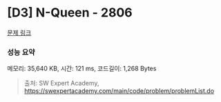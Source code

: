 # [D3] N-Queen - 2806 

[문제 링크](https://swexpertacademy.com/main/code/problem/problemDetail.do?contestProbId=AV7GKs06AU0DFAXB) 

### 성능 요약

메모리: 35,640 KB, 시간: 121 ms, 코드길이: 1,268 Bytes



> 출처: SW Expert Academy, https://swexpertacademy.com/main/code/problem/problemList.do